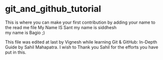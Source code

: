 # git_and_github_tutorial
This is where you can make your first contribution by adding your name to the read me file
My Name IS Sant
my name is siddhesh<br>
my name is Bagio ;)

This file was edited at last by Vignesh while learning Git & GitHub: In-Depth Guide by Sahil Mahapatra. I wish to Thank you Sahil for the efforts you have put in this.

